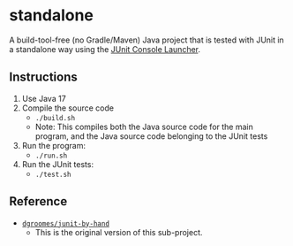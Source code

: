 # standalone

A build-tool-free (no Gradle/Maven) Java project that is tested with JUnit in a standalone way using the [JUnit Console Launcher](https://junit.org/junit5/docs/current/user-guide/#running-tests-console-launcher).

## Instructions

1. Use Java 17
1. Compile the source code
   * `./build.sh`
   * Note: This compiles both the Java source code for the main program, and the Java source code belonging to the
     JUnit tests
1. Run the program:
   * `./run.sh`
1. Run the JUnit tests:
   * `./test.sh`

## Reference

* [`dgroomes/junit-by-hand`](https://github.com/dgroomes/junit-by-hand)
  * This is the original version of this sub-project.
